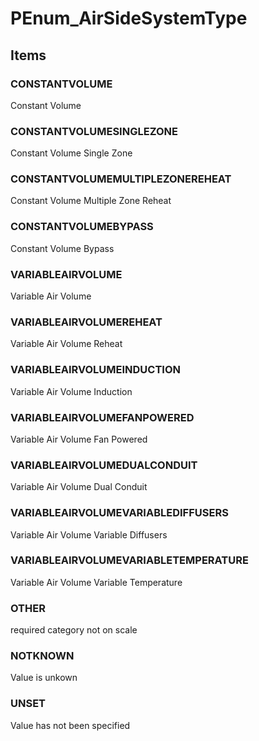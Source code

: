 # PEnum_AirSideSystemType

## Items

### CONSTANTVOLUME
Constant Volume

### CONSTANTVOLUMESINGLEZONE
Constant Volume Single Zone

### CONSTANTVOLUMEMULTIPLEZONEREHEAT
Constant Volume Multiple Zone Reheat

### CONSTANTVOLUMEBYPASS
Constant Volume Bypass

### VARIABLEAIRVOLUME
Variable Air Volume

### VARIABLEAIRVOLUMEREHEAT
Variable Air Volume Reheat

### VARIABLEAIRVOLUMEINDUCTION
Variable Air Volume Induction

### VARIABLEAIRVOLUMEFANPOWERED
Variable Air Volume Fan Powered

### VARIABLEAIRVOLUMEDUALCONDUIT
Variable Air Volume Dual Conduit

### VARIABLEAIRVOLUMEVARIABLEDIFFUSERS
Variable Air Volume Variable Diffusers

### VARIABLEAIRVOLUMEVARIABLETEMPERATURE
Variable Air Volume Variable Temperature

### OTHER
required category not on scale

### NOTKNOWN
Value is unkown

### UNSET
Value has not been specified

